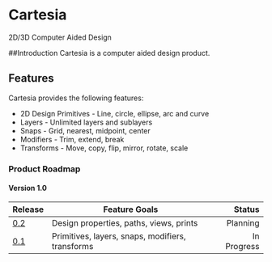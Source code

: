 # Cartesia
2D/3D Computer Aided Design

##Introduction
Cartesia is a computer aided design product.

## Features
Cartesia provides the following features:
* 2D Design Primitives - Line, circle, ellipse, arc and curve
* Layers - Unlimited layers and sublayers
* Snaps - Grid, nearest, midpoint, center
* Modifiers - Trim, extend, break
* Transforms - Move, copy, flip, mirror, rotate, scale

### Product Roadmap

#### Version 1.0
| Release | Feature Goals | Status |
|---|---|---:|
|[0.2](https://github.com/avereon/xenon/milestone/1)|Design properties, paths, views, prints|Planning|
|[0.1](https://github.com/avereon/xenon/milestone/1)|Primitives, layers, snaps, modifiers, transforms|In Progress|
